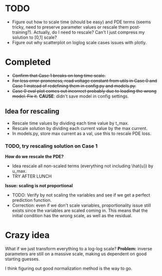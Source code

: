 # TODO
- Figure out how to scale time (should be easy) and PDE terms (seems tricky, need to preserve parameter values or rescale them post-training?). Actually, do I need to rescale? Can't I just compress my solution to [0,1] scale?
- Figure out why scatterplot on loglog scale cases issues with plotly.

# Completed
- ~~Confirm that Case 1 breaks on long time scale.~~
- ~~For less error-proneness, read voltage constant from utils in Case 0 and Case 1 instead of redefining them in config.py and models.py.~~
- ~~Case 0 eval plot comes out incorrect probably due to loading the wrong model. Fix it.~~ **CAUSE**: didn't save model in config settings.





## Idea for rescaling
- Rescale time values by dividing each time value by t_max.
- Rescale solution by dividing each current value by the max current.
- In models.py, store max current as a val, use this to rescale PDE loss.

### TODO, try rescaling solution on Case 1
**How do we rescale the PDE?**
 - Idea rescale all non-scaled terms (everything not including \hat{u}) by u_max.
 - TRY AFTER LUNCH

 **Issue: scaling is not proportional**
- TODO: Verify by not scaling the variables and see if we get a perfect prediction function. 
- Correction: even if we don't scale variables, proportionality issue still exists since the variables are scaled coming in. This means that the initial condition has the wrong scale, as well as the residual.




# Crazy idea
What if we just transform everything to a log-log scale?
**Problem:** inverse parameters are still on a massive scale, making us dependent on good starting guesses.

I think figuring out good normalization method is the way to go.